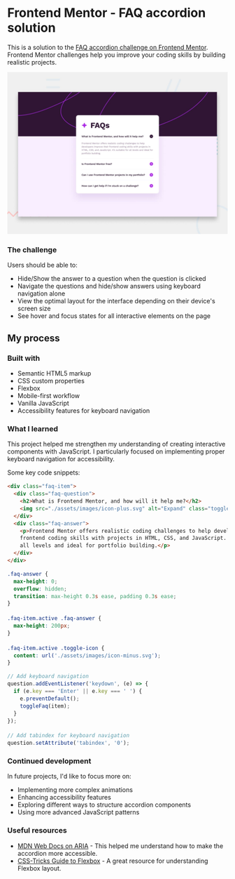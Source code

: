 # Frontend Mentor - FAQ accordion solution

This is a solution to the [FAQ accordion challenge on Frontend Mentor](https://www.frontendmentor.io/challenges/faq-accordion-wyfFdeBwBz). Frontend Mentor challenges help you improve your coding skills by building realistic projects.

![](preview.jpg)


### The challenge

Users should be able to:

- Hide/Show the answer to a question when the question is clicked
- Navigate the questions and hide/show answers using keyboard navigation alone
- View the optimal layout for the interface depending on their device's screen size
- See hover and focus states for all interactive elements on the page


## My process

### Built with

- Semantic HTML5 markup
- CSS custom properties
- Flexbox
- Mobile-first workflow
- Vanilla JavaScript
- Accessibility features for keyboard navigation

### What I learned

This project helped me strengthen my understanding of creating interactive components with JavaScript. I particularly focused on implementing proper keyboard navigation for accessibility.

Some key code snippets:

```html
<div class="faq-item">
  <div class="faq-question">
    <h2>What is Frontend Mentor, and how will it help me?</h2>
    <img src="./assets/images/icon-plus.svg" alt="Expand" class="toggle-icon">
  </div>
  <div class="faq-answer">
    <p>Frontend Mentor offers realistic coding challenges to help developers improve their
    frontend coding skills with projects in HTML, CSS, and JavaScript. It's suitable for
    all levels and ideal for portfolio building.</p>
  </div>
</div>
```

```css
.faq-answer {
  max-height: 0;
  overflow: hidden;
  transition: max-height 0.3s ease, padding 0.3s ease;
}

.faq-item.active .faq-answer {
  max-height: 200px;
}

.faq-item.active .toggle-icon {
  content: url('./assets/images/icon-minus.svg');
}
```

```js
// Add keyboard navigation
question.addEventListener('keydown', (e) => {
  if (e.key === 'Enter' || e.key === ' ') {
    e.preventDefault();
    toggleFaq(item);
  }
});

// Add tabindex for keyboard navigation
question.setAttribute('tabindex', '0');
```

### Continued development

In future projects, I'd like to focus more on:

- Implementing more complex animations
- Enhancing accessibility features
- Exploring different ways to structure accordion components
- Using more advanced JavaScript patterns

### Useful resources

- [MDN Web Docs on ARIA](https://developer.mozilla.org/en-US/docs/Web/Accessibility/ARIA) - This helped me understand how to make the accordion more accessible.
- [CSS-Tricks Guide to Flexbox](https://css-tricks.com/snippets/css/a-guide-to-flexbox/) - A great resource for understanding Flexbox layout.
